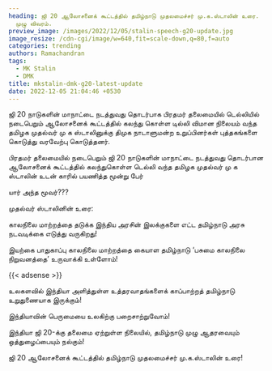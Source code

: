 ```yaml
---
heading: ஜி 20 ஆலோசனைக் கூட்டத்தில் தமிழ்நாடு முதலமைச்சர் மு.க.ஸ்டாலின் உரை.
  முழு விவரம்.
preview_image: /images/2022/12/05/stalin-speech-g20-update.jpg
image_resize: /cdn-cgi/image/w=640,fit=scale-down,q=80,f=auto
categories: trending
authors: Ramachandran
tags:
  - MK Stalin
  - DMK
title: mkstalin-dmk-g20-latest-update
date: 2022-12-05 21:04:46 +0530
---
```



ஜி 20 நாடுகளின் மாநாட்டை நடத்துவது தொடர்பாக பிரதமர் தலைமையில் டெல்லியில் நடைபெறும் ஆலோசனைக் கூட்டத்தில் கலந்து கொள்ள டில்லி விமான நிலையம் வந்த தமிழக முதல்வர் மு க ஸ்டாலினுக்கு திமுக நாடாளுமன்ற உறுப்பினர்கள் புத்தகங்களை கொடுத்து வரவேற்பு கொடுத்தனர்.

பிரதமர் தலைமையில் நடைபெறும் ஜி 20 நாடுகளின் மாநாட்டை நடத்துவது தொடர்பான ஆலோசனைக் கூட்டத்தில் கலந்துகொள்ள டெல்லி வந்த தமிழக முதல்வர் மு க ஸ்டாலின் உடன் காரில் பயணித்த மூன்று பேர்

யார் அந்த மூவர்???

முதல்வர் ஸ்டாலினின் உரை:

காலநிலை மாற்றத்தை தடுக்க இந்திய அரசின் இலக்குகளை எட்ட தமிழ்நாடு அரசு நடவடிக்கை எடுத்து வருகிறது!

இயற்கை பாதுகாப்பு காலநிலை மாற்றத்தை கையாள தமிழ்நாடு ‘பசுமை காலநிலை நிறுவனத்தை’ உருவாக்கி உள்ளோம்!

{{< adsense >}}

உலகளவில் இந்தியா அளித்துள்ள உத்தரவாதங்களைக் காப்பாற்றத் தமிழ்நாடு உறுதுணையாக இருக்கும்!

இந்தியாவின் பெருமையை உலகிற்கு பறைசாற்றுவோம்!

இந்தியா ஜி 20-க்கு தலைமை ஏற்றுள்ள நிலையில், தமிழ்நாடு முழு ஆதரவையும் ஒத்துழைப்பையும் நல்கும்!

ஜி 20 ஆலோசனைக் கூட்டத்தில் தமிழ்நாடு முதலமைச்சர் மு.க.ஸ்டாலின் உரை!